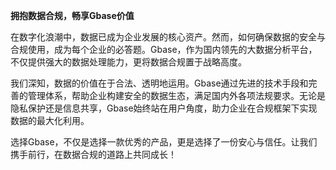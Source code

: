 **拥抱数据合规，畅享Gbase价值**

在数字化浪潮中，数据已成为企业发展的核心资产。然而，如何确保数据的安全与合规使用，成为每个企业的必答题。Gbase，作为国内领先的大数据分析平台，不仅提供强大的数据处理能力，更将数据合规置于战略高度。

我们深知，数据的价值在于合法、透明地运用。Gbase通过先进的技术手段和完善的管理体系，帮助企业构建安全的数据生态，满足国内外各项法规要求。无论是隐私保护还是信息共享，Gbase始终站在用户角度，助力企业在合规框架下实现数据的最大化利用。

选择Gbase，不仅是选择一款优秀的产品，更是选择了一份安心与信任。让我们携手前行，在数据合规的道路上共同成长！